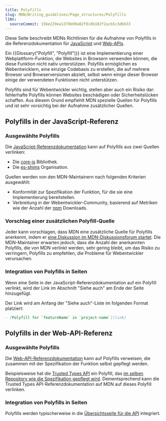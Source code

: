 ```yaml
---
title: Polyfills
slug: MDN/Writing_guidelines/Page_structures/Polyfills
l10n:
  sourceCommit: 15be229ea1379b99a02f0c8b102f2acb5c3d6633
---
```


Diese Seite beschreibt MDNs Richtlinien für die Aufnahme von Polyfills in die Referenzdokumentation für [JavaScript](/de/docs/Web/JavaScript) und [Web-APIs](/de/docs/Web/API).

Ein {{Glossary("Polyfill", "Polyfill")}} ist eine Implementierung einer Webplattform-Funktion, die Websites in Browsern verwenden können, die diese Funktion nicht nativ unterstützen. Polyfills ermöglichen es Webentwicklern, eine einzige Codebasis zu erstellen, die auf mehrere Browser und Browserversionen abzielt, selbst wenn einige dieser Browser einige der verwendeten Funktionen nicht unterstützen.

Polyfills sind für Webentwickler wichtig, stellen aber auch ein Risiko dar: fehlerhafte Polyfills können Websites beschädigen oder Sicherheitslücken schaffen. Aus diesem Grund empfiehlt MDN spezielle Quellen für Polyfills und ist sehr vorsichtig bei der Aufnahme zusätzlicher Quellen.

## Polyfills in der JavaScript-Referenz

### Ausgewählte Polyfills

Die [JavaScript-Referenzdokumentation](/de/docs/Web/JavaScript) kann auf Polyfills aus zwei Quellen verlinken:

- Die [core-js](https://github.com/zloirock/core-js/tree/master) Bibliothek.
- Die [es-shims](https://github.com/es-shims) Organisation.

Quellen werden von den MDN-Maintainern nach folgenden Kriterien ausgewählt:

- Konformität zur Spezifikation der Funktion, für die sie eine Implementierung bereitstellen.
- Verbreitung in der Webentwickler-Community, basierend auf Metriken wie der Anzahl der [npm](https://www.npmjs.com/) Downloads.

### Vorschlag einer zusätzlichen Polyfill-Quelle

Jeder kann vorschlagen, dass MDN eine zusätzliche Quelle für Polyfills anerkennt, indem er [eine Diskussion im MDN-Diskussionsforum startet](https://github.com/orgs/mdn/discussions). Die MDN-Maintainer erwarten jedoch, dass die Anzahl der anerkannten Polyfills, die von MDN verlinkt werden, sehr gering bleibt, um das Risiko zu verringern, Polyfills zu empfehlen, die Probleme für Webentwickler verursachen.

### Integration von Polyfills in Seiten

Wenn eine Seite in der JavaScript-Referenzdokumentation auf ein Polyfill verlinkt, wird der Link im Abschnitt "Siehe auch" am Ende der Seite hinzugefügt.

Der Link wird am Anfang der "Siehe auch"-Liste im folgenden Format platziert:

```md
- [Polyfill for `featureName` in `project-name`](link)
```

## Polyfills in der Web-API-Referenz

### Ausgewählte Polyfills

Die [Web-API-Referenzdokumentation](/de/docs/Web/API) kann auf Polyfills verweisen, die zusammen mit der Spezifikation der Funktion selbst gepflegt werden.

Beispielsweise hat die [Trusted Types API](/de/docs/Web/API/Trusted_Types_API) ein Polyfill, das [im selben Repository wie die Spezifikation gepflegt wird](https://github.com/w3c/trusted-types?tab=readme-ov-file#polyfill). Dementsprechend kann die Trusted Types API-Referenzdokumentation auf MDN auf dieses Polyfill verlinken.

### Integration von Polyfills in Seiten

Polyfills werden typischerweise in die [Übersichtsseite für die API](/de/docs/MDN/Writing_guidelines/Page_structures/Page_types/Page_type_key#web_api_page_types) integriert.
